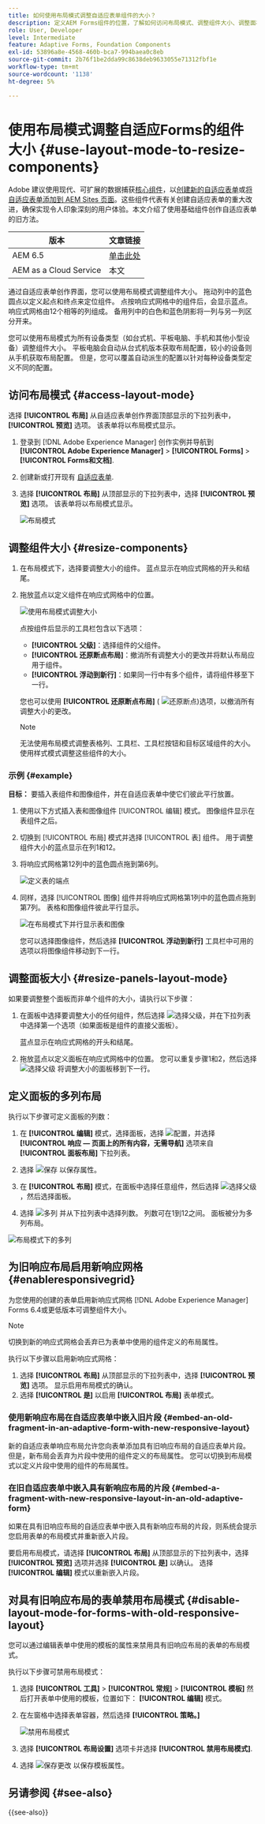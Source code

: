 ```yaml
---
title: 如何使用布局模式调整自适应表单组件的大小？
description: 定义AEM Forms组件的位置，了解如何访问布局模式、调整组件大小、调整面板大小以及定义面板的多列布局。
role: User, Developer
level: Intermediate
feature: Adaptive Forms, Foundation Components
exl-id: 53896a8e-4568-460b-bca7-994baea0c8eb
source-git-commit: 2b76f1be2dda99c8638deb9633055e71312fbf1e
workflow-type: tm+mt
source-wordcount: '1138'
ht-degree: 5%

---
```


# 使用布局模式调整自适应Forms的组件大小 {#use-layout-mode-to-resize-components}

<span class="preview">Adobe 建议使用现代、可扩展的数据捕获[核心组件](https://experienceleague.adobe.com/docs/experience-manager-core-components/using/adaptive-forms/introduction.html)，以[创建新的自适应表单](/help/forms/creating-adaptive-form-core-components.md)或[将自适应表单添加到 AEM Sites 页面](/help/forms/create-or-add-an-adaptive-form-to-aem-sites-page.md)。这些组件代表有关创建自适应表单的重大改进，确保实现令人印象深刻的用户体验。本文介绍了使用基础组件创作自适应表单的旧方法。</span>

| 版本 | 文章链接 |
| -------- | ---------------------------- |
| AEM 6.5 | [单击此处](https://experienceleague.adobe.com/docs/experience-manager-65/forms/adaptive-forms-basic-authoring/resize-using-layout-mode.html) |
| AEM as a Cloud Service | 本文 |

通过自适应表单创作界面，您可以使用布局模式调整组件大小。 拖动列中的蓝色圆点以定义起点和终点来定位组件。 点按响应式网格中的组件后，会显示蓝点。 响应式网格由12个相等的列组成。 备用列中的白色和蓝色阴影将一列与另一列区分开来。

您可以使用布局模式为所有设备类型（如台式机、平板电脑、手机和其他小型设备）调整组件大小。 平板电脑会自动从台式机版本获取布局配置，较小的设备则从手机获取布局配置。 但是，您可以覆盖自动派生的配置以针对每种设备类型定义不同的配置。

## 访问布局模式 {#access-layout-mode}

选择 **[!UICONTROL 布局]** 从自适应表单创作界面顶部显示的下拉列表中， **[!UICONTROL 预览]** 选项。 该表单将以布局模式显示。

1. 登录到 [!DNL Adobe Experience Manager] 创作实例并导航到 **[!UICONTROL Adobe Experience Manager]** > **[!UICONTROL Forms]** > **[!UICONTROL Forms和文档]**.
1. 创建新或打开现有 [自适应表单](creating-adaptive-form.md).
1. 选择 **[!UICONTROL 布局]** 从顶部显示的下拉列表中，选择 **[!UICONTROL 预览]** 选项。 该表单将以布局模式显示。

   ![布局模式](assets/layout_mode_ic_new.png)

## 调整组件大小 {#resize-components}

1. 在布局模式下，选择要调整大小的组件。 蓝点显示在响应式网格的开头和结尾。
1. 拖放蓝点以定义组件在响应式网格中的位置。

   ![使用布局模式调整大小](assets/layout_mode_resize_new_updated1.png)

   点按组件后显示的工具栏包含以下选项：

   * **[!UICONTROL 父级]**：选择组件的父组件。
   * **[!UICONTROL 还原断点布局]**：撤消所有调整大小的更改并将默认布局应用于组件。
   * **[!UICONTROL 浮动到新行]**：如果同一行中有多个组件，请将组件移至下一行。

   您也可以使用 **[!UICONTROL 还原断点布局]** ( ![还原断点](assets/reverttopreviouslypublishedversion.png))选项，以撤消所有调整大小的更改。

   >[!NOTE]
   >
   >无法使用布局模式调整表格列、工具栏、工具栏按钮和目标区域组件的大小。 使用样式模式调整这些组件的大小。

### 示例 {#example}

**目标：** 要插入表组件和图像组件，并在自适应表单中使它们彼此平行放置。

1. 使用以下方式插入表和图像组件 [!UICONTROL 编辑] 模式。 图像组件显示在表组件之后。
1. 切换到 [!UICONTROL 布局] 模式并选择 [!UICONTROL 表] 组件。 用于调整组件大小的蓝点显示在列1和12。
1. 将响应式网格第12列中的蓝色圆点拖到第6列。

   ![定义表的端点](assets/layout_mode_end_point_table_new.png)

1. 同样，选择 [!UICONTROL 图像] 组件并将响应式网格第1列中的蓝色圆点拖到第7列。 表格和图像组件彼此平行显示。

   ![在布局模式下并行显示表和图像](assets/table_image_parallel_new.png)

   您可以选择图像组件，然后选择 **[!UICONTROL 浮动到新行]** 工具栏中可用的选项以将图像组件移动到下一行。

## 调整面板大小 {#resize-panels-layout-mode}

如果要调整整个面板而非单个组件的大小，请执行以下步骤：

1. 在面板中选择要调整大小的任何组件，然后选择 ![选择父级](assets/select_parent_icon.svg)，并在下拉列表中选择第一个选项（如果面板是组件的直接父面板）。

   蓝点显示在响应式网格的开头和结尾。

1. 拖放蓝点以定义面板在响应式网格中的位置。
您可以重复步骤1和2，然后选择 ![选择父级](assets/float_to_new_line_icon.svg) 将调整大小的面板移到下一行。

## 定义面板的多列布局

执行以下步骤可定义面板的列数：

1. 在 **[!UICONTROL 编辑]** 模式，选择面板，选择 ![配置](assets/configure-icon.svg)，并选择 **[!UICONTROL 响应 — 页面上的所有内容，无需导航]** 选项来自 **[!UICONTROL 面板布局]** 下拉列表。

1. 选择 ![保存](assets/save_icon.svg) 以保存属性。

1. 在 **[!UICONTROL 布局]** 模式，在面板中选择任意组件，然后选择 ![选择父级](assets/select_parent_icon.svg)，然后选择面板。

1. 选择 ![多列](assets/multi-column.svg) 并从下拉列表中选择列数。 列数可在1到12之间。 面板被分为多列布局。

![布局模式下的多列](assets/multi-column-layout.png)

## 为旧响应布局启用新响应网格 {#enableresponsivegrid}

为您使用的创建的表单启用新响应式网格 [!DNL Adobe Experience Manager] Forms 6.4或更低版本可调整组件大小。

>[!NOTE]
>
>切换到新的响应式网格会丢弃已为表单中使用的组件定义的布局属性。

执行以下步骤以启用新响应式网格：

1. 选择 **[!UICONTROL 布局]** 从顶部显示的下拉列表中，选择 **[!UICONTROL 预览]** 选项。 显示启用布局模式的确认。
1. 选择 **[!UICONTROL 是]** 以启用 **[!UICONTROL 布局]** 表单模式。

### 使用新响应布局在自适应表单中嵌入旧片段 {#embed-an-old-fragment-in-an-adaptive-form-with-new-responsive-layout}

新的自适应表单响应布局允许您向表单添加具有旧响应布局的自适应表单片段。 但是，新布局会丢弃为片段中使用的组件定义的布局属性。 您可以切换到布局模式以定义片段中使用的组件的布局属性。

### 在旧自适应表单中嵌入具有新响应布局的片段 {#embed-a-fragment-with-new-responsive-layout-in-an-old-adaptive-form}

如果在具有旧响应布局的自适应表单中嵌入具有新响应布局的片段，则系统会提示您启用表单的布局模式并重新嵌入片段。

要启用布局模式，请选择 **[!UICONTROL 布局]** 从顶部显示的下拉列表中，选择 **[!UICONTROL 预览]** 选项并选择 **[!UICONTROL 是]** 以确认。 选择 **[!UICONTROL 编辑]** 模式以重新嵌入片段。

## 对具有旧响应布局的表单禁用布局模式 {#disable-layout-mode-for-forms-with-old-responsive-layout}

您可以通过编辑表单中使用的模板的属性来禁用具有旧响应布局的表单的布局模式。

执行以下步骤可禁用布局模式：

1. 选择 **[!UICONTROL 工具]** > **[!UICONTROL 常规]** > **[!UICONTROL 模板]** 然后打开表单中使用的模板，位置如下： **[!UICONTROL 编辑]** 模式。
1. 在左窗格中选择表单容器，然后选择 **[!UICONTROL 策略。]**

   ![禁用布局模式](assets/policy_disable_layout_mode.png)

1. 选择 **[!UICONTROL 布局设置]** 选项卡并选择 **[!UICONTROL 禁用布局模式]**.
1. 选择 ![保存更改](assets/save_icon.svg) 以保存模板属性。

## 另请参阅 {#see-also}

{{see-also}}